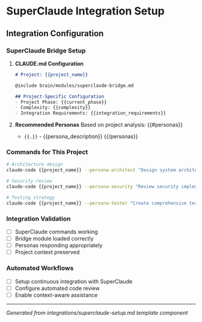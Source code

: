 # SuperClaude Integration Setup

## Integration Configuration

### SuperClaude Bridge Setup
1. **CLAUDE.md Configuration**
   ```markdown
   # Project: {{project_name}}
   
   @include brain/modules/superclaude-bridge.md
   
   ## Project-Specific Configuration
   - Project Phase: {{current_phase}}
   - Complexity: {{complexity}}
   - Integration Requirements: {{integration_requirements}}
   ```

2. **Recommended Personas**
   Based on project analysis:
   {{#personas}}
   - `{{.}}` - {{persona_description}}
   {{/personas}}

### Commands for This Project
```bash
# Architecture design
claude-code {{project_name}} --persona-architect "Design system architecture"

# Security review
claude-code {{project_name}} --persona-security "Review security implementation"

# Testing strategy
claude-code {{project_name}} --persona-tester "Create comprehensive test suite"
```

### Integration Validation
- [ ] SuperClaude commands working
- [ ] Bridge module loaded correctly
- [ ] Personas responding appropriately
- [ ] Project context preserved

### Automated Workflows
- [ ] Setup continuous integration with SuperClaude
- [ ] Configure automated code review
- [ ] Enable context-aware assistance

---
*Generated from integrations/superclaude-setup.md template component*
